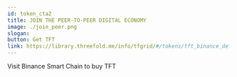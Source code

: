 ```yaml
---
id: token_cta2
title: JOIN THE PEER-TO-PEER DIGITAL ECONOMY
image: ./join_peer.png
slogan:
button: Get TFT
link: https://library.threefold.me/info/tfgrid/#/tokens/tft_binance_defi 
---
```

Visit Binance Smart Chain to buy TFT
